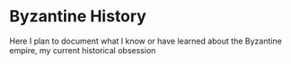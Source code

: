 # Byzantine History
Here I plan to document what I know or have learned about the Byzantine empire, my current historical obsession
